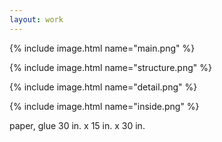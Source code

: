 ```yaml
---
layout: work
---
```


{% include image.html name="main.png" %}

{% include image.html name="structure.png" %}

{% include image.html name="detail.png" %}

{% include image.html name="inside.png" %}

paper, glue
30 in. x 15 in. x 30 in.

